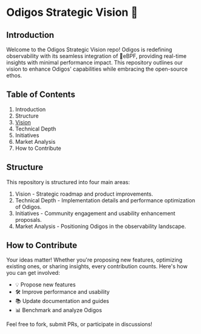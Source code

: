 # Odigos Strategic Vision 🌟

## Introduction
Welcome to the Odigos Strategic Vision repo! Odigos is redefining observability with its seamless integration of 🐝eBPF, providing real-time insights with minimal performance impact.
 This repository outlines our vision to enhance Odigos' capabilities while embracing the open-source ethos.

## Table of Contents
1. Introduction
2. Structure
3. [Vision](./vision.md)
4. Technical Depth
5. Initiatives
6. Market Analysis
7. How to Contribute

## Structure
This repository is structured into four main areas:
1. Vision - Strategic roadmap and product improvements.
2. Technical Depth - Implementation details and performance optimization of Odigos.
3. Initiatives - Community engagement and usability enhancement proposals.
4. Market Analysis - Positioning Odigos in the observability landscape.

## How to Contribute
Your ideas matter! Whether you're proposing new features, optimizing existing ones, or sharing insights, every contribution counts. Here's how you can get involved:
- 💡 Propose new features
- 🛠️ Improve performance and usability
- 📚 Update documentation and guides
- 📊 Benchmark and analyze Odigos

Feel free to fork, submit PRs, or participate in discussions!
